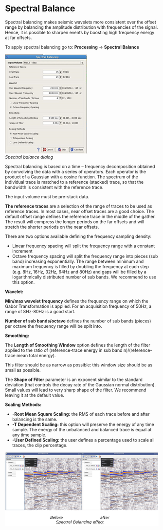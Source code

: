 # Spectral Balance

Spectral balancing makes seismic wavelets more consistent over the offset range by balancing the amplitude distribution with frequencies of the signal. Hence, it is possible to sharpen events by boosting high frequency energy at far offsets.

To apply spectral balancing go to:  **Processing** → **Spectral Balance**

![](../../.gitbook/assets/082_processing.png)  
_Spectral balance dialog_

Spectral balancing is based on a time – frequency decomposition obtained by convolving the data with a series of operators. Each operator is the product of a Gaussian with a cosine function. The spectrum of the individual trace is matched to a reference \(stacked\) trace, so that the bandwidth is consistent with the reference trace.

The input volume must be pre-stack data.

**The reference traces** are a selection of the range of traces to be used as reference traces. In most cases, near offset traces are a good choice. The default offset range defines the reference trace in the middle of the gather. The result will compress the longer periods on the far offsets and will stretch the shorter periods on the near offsets.

There are two options available defining the frequency sampling density:

* Linear frequency spacing will split the frequency range with a constant increment
* Octave frequency spacing will split the frequency range into pieces \(sub band\) increasing exponentially. The range between minimum and maximum frequency is filled by doubling the frequency at each step \(e.g. 8Hz, 16Hz, 32Hz, 64Hz and 80Hz\) and gaps will be filled by a    logarithmically distributed number of sub bands. We recommend to use    this option.

**Wavelet:**

**Min/max wavelet frequency** defines the frequency range on which the Gabor Transformation is applied. For an acquisition frequency of 50Hz, a range of 8Hz-80Hz is a good start.

**Number of sub bands/octave** defines the number of sub bands \(pieces\) per octave the frequency range will be split into.

**Smoothing:**

The **Length of Smoothing Window** option defines the length of the filter applied to the ratio of \(reference-trace energy in sub band n\)/\(reference-trace mean total energy\).

This filter should be as narrow as possible: this window size should be as small as possible.

The **Shape of Filter** parameter is an exponent similar to the standard deviation \(that controls the decay rate of the Gaussian normal distribution\). Small values will lead to very sharp shape of the filter. We recommend leaving it at the default value.

**Scaling Methods:**

* **-Root Mean Square Scaling:** the RMS of each trace before and after balancing is the same.
* **-T Dependent Scaling:** this option will preserve the energy of any time sample. The energy of the unbalanced and balanced trace is equal at any time sample.
* **-User Defined Scaling:** the user defines a percentage used to scale all traces, the clip percentage. 

![](../../.gitbook/assets/083_processing.png)

